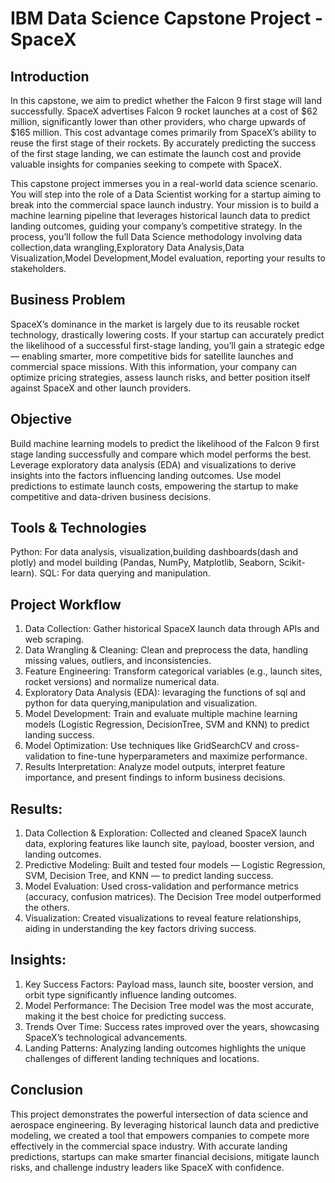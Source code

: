 # IBM Data Science Capstone Project - SpaceX

## Introduction

In this capstone, we aim to predict whether the Falcon 9 first stage will land successfully. SpaceX advertises Falcon 9 rocket launches at a cost of $62 million, significantly lower than other providers, who charge upwards of $165 million. This cost advantage comes primarily from SpaceX’s ability to reuse the first stage of their rockets. By accurately predicting the success of the first stage landing, we can estimate the launch cost and provide valuable insights for companies seeking to compete with SpaceX.

This capstone project immerses you in a real-world data science scenario. You will step into the role of a Data Scientist working for a startup aiming to break into the commercial space launch industry. Your mission is to build a machine learning pipeline that leverages historical launch data to predict landing outcomes, guiding your company’s competitive strategy. In the process, you’ll follow the full Data Science methodology involving data collection,data wrangling,Exploratory Data Analysis,Data Visualization,Model Development,Model evaluation, reporting your results to stakeholders.


## Business Problem
SpaceX’s dominance in the market is largely due to its reusable rocket technology, drastically lowering costs. If your startup can accurately predict the likelihood of a successful first-stage landing, you’ll gain a strategic edge — enabling smarter, more competitive bids for satellite launches and commercial space missions. With this information, your company can optimize pricing strategies, assess launch risks, and better position itself against SpaceX and other launch providers.

## Objective
Build machine learning models to predict the likelihood of the Falcon 9 first stage landing successfully and compare which model performs the best.
Leverage exploratory data analysis (EDA) and visualizations to derive insights into the factors influencing landing outcomes.
Use model predictions to estimate launch costs, empowering the startup to make competitive and data-driven business decisions.

## Tools & Technologies
Python: For data analysis, visualization,building dashboards(dash and plotly) and model building (Pandas, NumPy, Matplotlib, Seaborn, Scikit-learn).
SQL: For data querying and manipulation.

## Project Workflow
1. Data Collection: Gather historical SpaceX launch data through APIs and web scraping.
2. Data Wrangling & Cleaning: Clean and preprocess the data, handling missing values, outliers, and inconsistencies.
3. Feature Engineering: Transform categorical variables (e.g., launch sites, rocket versions) and normalize numerical data.
4. Exploratory Data Analysis (EDA): levaraging the functions of sql and python for data querying,manipulation and visualization.
5. Model Development: Train and evaluate multiple machine learning models (Logistic Regression, DecisionTree, SVM and KNN) to predict landing success.
6. Model Optimization: Use techniques like GridSearchCV and cross-validation to fine-tune hyperparameters and maximize performance.
7. Results Interpretation: Analyze model outputs, interpret feature importance, and present findings to inform business decisions.

## Results:
1. Data Collection & Exploration: Collected and cleaned SpaceX launch data, exploring features like launch site, payload, booster version, and landing outcomes.
2. Predictive Modeling: Built and tested four models — Logistic Regression, SVM, Decision Tree, and KNN — to predict landing success.
3. Model Evaluation: Used cross-validation and performance metrics (accuracy, confusion matrices). The Decision Tree model outperformed the others.
4. Visualization: Created visualizations to reveal feature relationships, aiding in understanding the key factors driving success.

## Insights:
1. Key Success Factors: Payload mass, launch site, booster version, and orbit type significantly influence landing outcomes.
2. Model Performance: The Decision Tree model was the most accurate, making it the best choice for predicting success.
3. Trends Over Time: Success rates improved over the years, showcasing SpaceX’s technological advancements.
4. Landing Patterns: Analyzing landing outcomes highlights the unique challenges of different landing techniques and locations.

## Conclusion
This project demonstrates the powerful intersection of data science and aerospace engineering. By leveraging historical launch data and predictive modeling, we created a tool that empowers companies to compete more effectively in the commercial space industry. With accurate landing predictions, startups can make smarter financial decisions, mitigate launch risks, and challenge industry leaders like SpaceX with confidence.
